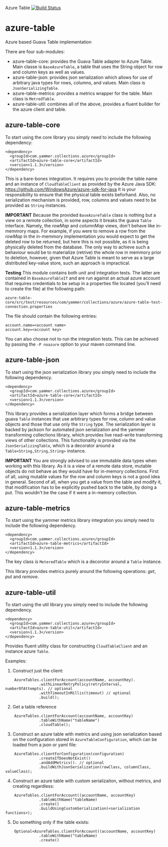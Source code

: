 Azure Table [![Build Status](https://travis-ci.org/yammer/azure-table.png)](https://travis-ci.org/yammer/azure-table)

azure-table
===========

Azure based Guava Table implementation

There are four sub-modules:
- azure-table-core: provides the Guava Table adapter to Azure Table. Main classe is `BaseAzureTable`, a table that uses the String object for row and column keys as well as values.
- azure-table-json: provides json serialization which allows for use of arbitrary java types for rows, columns, and values. Main class is `JsonSerializingTable`.
- azure-table-metrics: provides a metrics wrapper for the table. Main class is `MetredTable`.
- azure-table-util: combines all of the above, provides a fluent builder for the azure client and table.

azure-table-core
----------------
To start using the core library you simply need to include the following dependency:

    <dependency>
      <groupId>com.yammer.collections.azure</groupId>
      <artifactId>azure-table-core</artifactId>
      <version>1.1.3</version>
    </dependency>
    
This is a bare-bones integration. It requires you to provide the table name and an instance of `CloudTableClient` as provided by the Azure Java SDK: https://github.com/WindowsAzure/azure-sdk-for-java
It is your responsibility to ensure that the physical table exists beforhand. Also, no serialization mechanism is provided, row, columns and values need to be provided as `String` instances.

**IMPORTANT** Because the provided `BaseAzureTable` class is nothing but a view on a remote collection, in some aspects it breaks the guava `Table` interface. Namely, the *rowMap* and *columnMap* views,
don't behave like in-memmory maps. For example, if you were to remove a row from the *rowMap* in the in-memmory implementation you would expect to get the deleted row to be returned, but here this is not possible, 
as it is being physically deleted from the database. The only way to achieve such a behaviour would be to materialize (retrive) the whole row in memmory prior to deletion, however, 
given that Azure Table is meant to serve as a large distributed key-value store, such an approach is impractical.

**Testing**
This module contains both unit and integration tests. The latter are contained in `BaseAzureTableIT` and are run against an actual azure account that requires
credentials to be setup in a properties file located (you'll need to create the file) at the following path:

`azure-table-core/src/test/resources/com/yammer/collections/azure/azure-table-test-connection.properties`

The file should contain the following entries:

    account.name=<account name>
    account.key=<account key>

You can also choose not to run the integration tests. This can be achieved by passing the `-P noazure` option to your maven command line.

azure-table-json
----------------
To start using the json serialization library you simply need to include the following dependency.

    <dependency>
      <groupId>com.yammer.collections.azure</groupId>
      <artifactId>azure-table-core</artifactId>
      <version>1.1.3</version>
    </dependency>
    
This library provides a serialization layer which forms a bridge between guava `Table` instances that use arbitrary types for row, column and value objects and those that use only the `String` type.
The serialization layer is backed by jackson for automated json serialization and the yammer transforming collections library, which provides live read-write transforming views of other collections.
This functionality is provided via the `JsonSerializingTable`, which is a decorator around a `Table<String,String,String>` instance.

**IMPORTANT** You are strongly advised to use immutable data types when working with this library. As it is a view of a remote data store, mutable objects do not behave as they would have for in-memory collections.
First of all, using mutable values for the row and column keys is not a good idea in general. Second of all, when you get a value from the table and modify it, that modification
has to be explicitly pushed back to the table, by doing a put. This wouldn't be the case if it were a in-memory collection.

azure-table-metrics
-------------------
To start using the yammer metrics library integration you simply need to include the following dependency.

    <dependency>
      <groupId>com.yammer.collections.azure</groupId>
      <artifactId>azure-table-metrics</artifactId>
      <version>1.1.3</version>
    </dependency>
    
The key class is `MeteredTable` which is a decorotor around a `Table` instance.

This library provides metrics purely around the following operations: *get*, *put* and *remove*.

azure-table-util
----------------
To start using the util library you simply need to include the following dependency.

    <dependency>
      <groupId>com.yammer.collections.azure</groupId>
      <artifactId>azure-table-util</artifactId>
      <version>1.1.3</version>
    </dependency>

Provides fluent utility class for constructing `CloudTableClient` and an instance azure `Table`.

Examples:

1. Construct just the client:

```
    AzureTables.clientForAccount(accountName, accountKey).
               .withLinearRetryPolicy(retryInterval, numberOfAttempts). // optional
               .withTimeoutInMillis(timeout) // optional
               .build();
```

2. Get a table reference

```
    AzureTables.clientForAccount(accountName, accountKey)
               .tableWithName("tableName")
               .cloudTable();
```

3. Construct an azure table with metrics and using json serialization based on the configuration stored in `AzureTableConfiguration`, which can be loaded from a json or yaml file:

```
    AzureTables.clientForConfiguration(configuration)
               .createIfDoesNotExist()
               .andAddMetrics(). // optional
               .buildWithJsonSerialization(rowClass, columnClass, valueClass);
```

4. Construct an azure table with custom serializaiton, without metrics, and creating regardless:

```
    AzureTables.clientForAccount((accountName, accountKey)
               .tableWithName("tableName)
               .create()
               .buildUsingCustomSerialization(<serialization functions>);
```

5. Do something only if the table exists:

```
    Optional<AzureTables.clientForAccount((accountName, accountKey)
               .tableWithName("tableName)
               .create()
```
        
